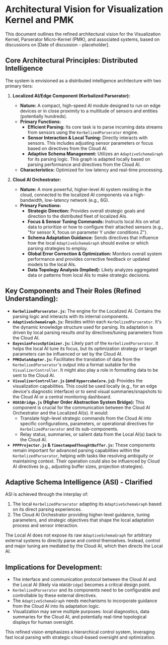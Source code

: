 # Architectural Vision for Visualization Kernel and PMK

This document outlines the refined architectural vision for the Visualization Kernel, Parserator Micro-Kernel (PMK), and associated systems, based on discussions on [Date of discussion - placeholder].

## Core Architectural Principles: Distributed Intelligence

The system is envisioned as a distributed intelligence architecture with two primary tiers:

1.  **Localized AI/Edge Component (Kerbalized Parserator):**
    *   **Nature:** A compact, high-speed AI module designed to run on edge devices or in close proximity to a multitude of sensors and entities (potentially hundreds).
    *   **Primary Functions:**
        *   **Efficient Parsing:** Its core task is to parse incoming data streams from sensors using the `KerbelizedParserator` engine.
        *   **Sensor Interaction & Local Tuning:** Directly interacts with sensors. This includes adjusting sensor parameters or focus based on directives from the Cloud AI.
        *   **Adaptive Schema Management:** Utilizes an `AdaptiveSchemaGraph` for its parsing logic. This graph is adapted locally based on parsing performance and directives from the Cloud AI.
    *   **Characteristics:** Optimized for low latency and real-time processing.

2.  **Cloud AI Orchestrator:**
    *   **Nature:** A more powerful, higher-level AI system residing in the cloud, connected to the localized AI components via a high-bandwidth, low-latency network (e.g., 6G).
    *   **Primary Functions:**
        *   **Strategic Direction:** Provides overall strategic goals and direction to the distributed fleet of localized AIs.
        *   **Focus & Sensor Tuning Commands:** Instructs local AIs on what data to prioritize or how to configure their attached sensors (e.g., "for sensor X, focus on parameter Y under conditions Z").
        *   **Schema Adaptation Guidance:** Sends directives that influence how the local `AdaptiveSchemaGraph` should evolve or which parsing strategies to employ.
        *   **Global Error Correction & Optimization:** Monitors overall system performance and provides corrective feedback or updated models to the local AIs.
        *   **Data Topology Analysis (Implied):** Likely analyzes aggregated data or patterns from local AIs to make strategic decisions.

## Key Components and Their Roles (Refined Understanding):

*   **`KerbelizedParserator.js`:** The engine for the Localized AI. Contains the parsing logic and interacts with its internal components.
*   **`AdaptiveSchemaGraph.js`:** Resides within each `KerbelizedParserator`. It's the dynamic knowledge structure used for parsing. Its adaptation is driven by local parsing results *and* by directives/tuning parameters from the Cloud AI.
*   **`BayesianFocusOptimizer.js`:** Likely part of the `KerbelizedParserator`. It helps the local AI tune its focus, but its optimization strategy or target parameters can be influenced or set by the Cloud AI.
*   **`PMKDataAdapter.js`:** Facilitates the translation of data from the `KerbelizedParserator`'s output into a format suitable for the `VisualizerController`. It might also play a role in formatting data to be sent to the Cloud AI.
*   **`VisualizerController.js` (and `HypercubeCore.js`):** Provides the visualization capabilities. This could be used locally (e.g., for an edge device's diagnostic interface) or to send visual summaries/snapshots to the Cloud AI or a central monitoring dashboard.
*   **`HOASBridge.js` (Higher Order Abstraction System Bridge):** This component is crucial for the communication between the Cloud AI Orchestrator and the Localized AI(s). It would:
    *   Translate high-level strategic commands from the Cloud AI into specific configurations, parameters, or operational directives for `KerbelizedParserator` and its sub-components.
    *   Relay status, summaries, or salient data from the Local AI(s) back to the Cloud AI.
*   **`PPPProjector.js` & `TimestampedThoughtBuffer.js`:** These components remain important for advanced parsing capabilities within the `KerbelizedParserator`, helping with tasks like resolving ambiguity or maintaining context. Their operation could also be influenced by Cloud AI directives (e.g., adjusting buffer sizes, projection strategies).

## Adaptive Schema Intelligence (ASI) - Clarified

ASI is achieved through the interplay of:
1.  The local `KerbelizedParserator` adapting its `AdaptiveSchemaGraph` based on its direct parsing experiences.
2.  The Cloud AI Orchestrator providing higher-level guidance, tuning parameters, and strategic objectives that shape the local adaptation process and sensor interaction.

The Local AI does not expose its raw `AdaptiveSchemaGraph` for arbitrary external systems to directly parse and control themselves. Instead, control and major tuning are mediated by the Cloud AI, which then directs the Local AI.

## Implications for Development:

*   The interface and communication protocol between the Cloud AI and the Local AI (likely via `HOASBridge`) becomes a critical design point.
*   `KerbelizedParserator` and its components need to be configurable and controllable by these external directives.
*   The `AdaptiveSchemaGraph` needs mechanisms to incorporate guidance from the Cloud AI into its adaptation logic.
*   Visualization may serve multiple purposes: local diagnostics, data summaries for the Cloud AI, and potentially real-time topological displays for human oversight.

This refined vision emphasizes a hierarchical control system, leveraging fast local parsing with strategic cloud-based oversight and optimization.
